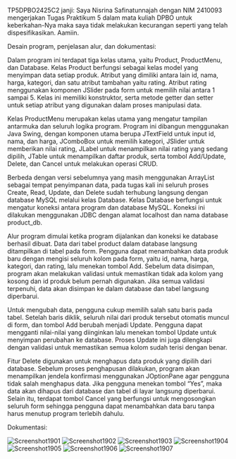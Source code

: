 TP5DPBO2425C2
janji:
Saya Nisrina Safinatunnajah dengan NIM 2410093 mengerjakan Tugas Praktikum 5 dalam mata kuliah DPBO untuk keberkahan-Nya maka saya tidak melakukan kecurangan seperti yang telah dispesifikasikan. Aamiin.

Desain program, penjelasan alur, dan dokumentasi:

Dalam program ini terdapat tiga kelas utama, yaitu Product, ProductMenu, dan Database. Kelas Product berfungsi sebagai kelas model yang menyimpan data setiap produk. Atribut yang dimiliki antara lain id, nama, harga, kategori, dan satu atribut tambahan yaitu rating. Atribut rating menggunakan komponen JSlider pada form untuk memilih nilai antara 1 sampai 5. Kelas ini memiliki konstruktor, serta metode getter dan setter untuk setiap atribut yang digunakan dalam proses manipulasi data.

Kelas ProductMenu merupakan kelas utama yang mengatur tampilan antarmuka dan seluruh logika program. Program ini dibangun menggunakan Java Swing, dengan komponen utama berupa JTextField untuk input id, nama, dan harga, JComboBox untuk memilih kategori, JSlider untuk memberikan nilai rating, JLabel untuk menampilkan nilai rating yang sedang dipilih, JTable untuk menampilkan daftar produk, serta tombol Add/Update, Delete, dan Cancel untuk melakukan operasi CRUD.

Berbeda dengan versi sebelumnya yang masih menggunakan ArrayList sebagai tempat penyimpanan data, pada tugas kali ini seluruh proses Create, Read, Update, dan Delete sudah terhubung langsung dengan database MySQL melalui kelas Database. Kelas Database berfungsi untuk mengatur koneksi antara program dan database MySQL. Koneksi ini dilakukan menggunakan JDBC dengan alamat localhost dan nama database product_db.

Alur program dimulai ketika program dijalankan dan koneksi ke database berhasil dibuat. Data dari tabel product dalam database langsung ditampilkan di tabel pada form. Pengguna dapat menambahkan data produk baru dengan mengisi seluruh kolom pada form, yaitu id, nama, harga, kategori, dan rating, lalu menekan tombol Add. Sebelum data disimpan, program akan melakukan validasi untuk memastikan tidak ada kolom yang kosong dan id produk belum pernah digunakan. Jika semua validasi terpenuhi, data akan disimpan ke dalam database dan tabel langsung diperbarui.

Untuk mengubah data, pengguna cukup memilih salah satu baris pada tabel. Setelah baris diklik, seluruh nilai dari produk tersebut otomatis muncul di form, dan tombol Add berubah menjadi Update. Pengguna dapat mengganti nilai-nilai yang diinginkan lalu menekan tombol Update untuk menyimpan perubahan ke database. Proses Update ini juga dilengkapi dengan validasi untuk memastikan semua kolom sudah terisi dengan benar.

Fitur Delete digunakan untuk menghapus data produk yang dipilih dari database. Sebelum proses penghapusan dilakukan, program akan menampilkan jendela konfirmasi menggunakan JOptionPane agar pengguna tidak salah menghapus data. Jika pengguna menekan tombol “Yes”, maka data akan dihapus dari database dan tabel di layar langsung diperbarui. Selain itu, terdapat tombol Cancel yang berfungsi untuk mengosongkan seluruh form sehingga pengguna dapat menambahkan data baru tanpa harus menutup program terlebih dahulu.

Dokumentasi:

![Screenshot1901](screenshots/Screenshot1901.png)
![Screenshot1902](screenshots/Screenshot1902.png)
![Screenshot1903](screenshots/Screenshot1903.png)
![Screenshot1904](screenshots/Screenshot1904.png)
![Screenshot1905](screenshots/Screenshot1905.png)
![Screenshot1906](screenshots/Screenshot1906.png)
![Screenshot1907](screenshots/Screenshot1907.png)
